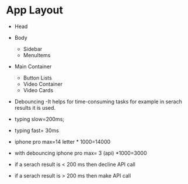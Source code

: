 # App Layout
- Head
- Body
   - Sidebar
   - MenuItems
- Main Container
   - Button Lists
   - Video Container
    - Video Cards


   
- Debouncing -It helps for time-consuming tasks for example in serach results it is used.
- typing slow=200ms;
- typing fast= 30ms

- iphone pro max=14 letter * 1000=14000
- with debouncing iphone pro max= 3 (api) *1000=3000

- if a serach result is < 200 ms then decline API call
- if a serach result is > 200 ms then make API call
